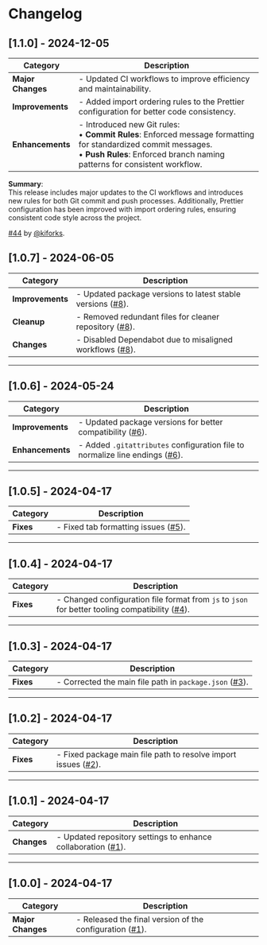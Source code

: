 # Changelog

## [1.1.0] - 2024-12-05

| **Category**      | **Description**                                                                                                                                      |
| ----------------- | ---------------------------------------------------------------------------------------------------------------------------------------------------- |
| **Major Changes** | - Updated CI workflows to improve efficiency and maintainability.                                                                                   |
| **Improvements**  | - Added import ordering rules to the Prettier configuration for better code consistency.                                                             |
| **Enhancements**  | - Introduced new Git rules: <br> • **Commit Rules**: Enforced message formatting for standardized commit messages. <br> • **Push Rules**: Enforced branch naming patterns for consistent workflow. |

**Summary**:  
This release includes major updates to the CI workflows and introduces new rules for both Git commit and push processes. Additionally, Prettier configuration has been improved with import ordering rules, ensuring consistent code style across the project.

[#44](https://github.com/kiforks/kifor-prettier-config/pull/9) by [@kiforks](https://github.com/kiforks).

## [1.0.7] - 2024-06-05

| **Category**      | **Description**                                                                                                                                 |
| ----------------- | ----------------------------------------------------------------------------------------------------------------------------------------------- |
| **Improvements**  | - Updated package versions to latest stable versions ([#8](https://github.com/kiforks/kifor-prettier-config/pull/8)).                          |
| **Cleanup**       | - Removed redundant files for cleaner repository ([#8](https://github.com/kiforks/kifor-prettier-config/pull/8)).                              |
| **Changes**       | - Disabled Dependabot due to misaligned workflows ([#8](https://github.com/kiforks/kifor-prettier-config/pull/8)).                              |

---

## [1.0.6] - 2024-05-24

| **Category**      | **Description**                                                                                                               |
| ----------------- | ----------------------------------------------------------------------------------------------------------------------------- |
| **Improvements**  | - Updated package versions for better compatibility ([#6](https://github.com/kiforks/kifor-prettier-config/pull/6)).          |
| **Enhancements**  | - Added `.gitattributes` configuration file to normalize line endings ([#6](https://github.com/kiforks/kifor-prettier-config/pull/6)). |

---

## [1.0.5] - 2024-04-17

| **Category**      | **Description**                                                                                      |
| ----------------- | ---------------------------------------------------------------------------------------------------- |
| **Fixes**         | - Fixed tab formatting issues ([#5](https://github.com/kiforks/kifor-prettier-config/pull/5)).       |

---

## [1.0.4] - 2024-04-17

| **Category**      | **Description**                                                                                                             |
| ----------------- | --------------------------------------------------------------------------------------------------------------------------- |
| **Fixes**         | - Changed configuration file format from `js` to `json` for better tooling compatibility ([#4](https://github.com/kiforks/kifor-prettier-config/pull/4)). |

---

## [1.0.3] - 2024-04-17

| **Category**      | **Description**                                                                                      |
| ----------------- | ---------------------------------------------------------------------------------------------------- |
| **Fixes**         | - Corrected the main file path in `package.json` ([#3](https://github.com/kiforks/kifor-prettier-config/pull/3)). |

---

## [1.0.2] - 2024-04-17

| **Category**      | **Description**                                                                                      |
| ----------------- | ---------------------------------------------------------------------------------------------------- |
| **Fixes**         | - Fixed package main file path to resolve import issues ([#2](https://github.com/kiforks/kifor-prettier-config/pull/2)).       |

---

## [1.0.1] - 2024-04-17

| **Category**      | **Description**                                                                                      |
| ----------------- | ---------------------------------------------------------------------------------------------------- |
| **Changes**       | - Updated repository settings to enhance collaboration ([#1](https://github.com/kiforks/kifor-prettier-config/pull/1)).        |

---

## [1.0.0] - 2024-04-17

| **Category**      | **Description**                                                                                                    |
| ----------------- |--------------------------------------------------------------------------------------------------------------------|
| **Major Changes** | - Released the final version of the configuration ([#1](https://github.com/kiforks/kifor-prettier-config/pull/1)). |
